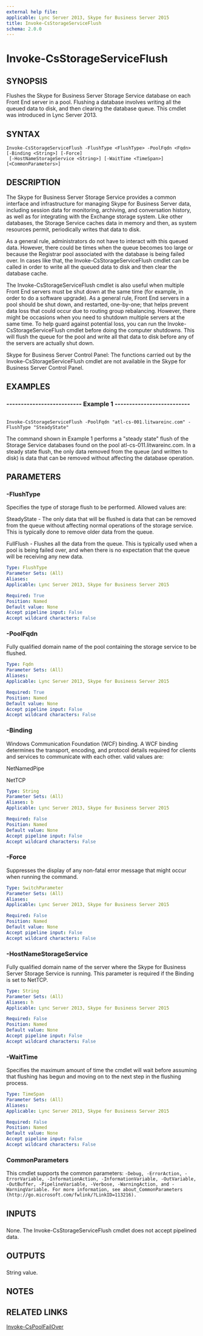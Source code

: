 ```yaml
---
external help file: 
applicable: Lync Server 2013, Skype for Business Server 2015
title: Invoke-CsStorageServiceFlush
schema: 2.0.0
---
```


# Invoke-CsStorageServiceFlush

## SYNOPSIS

Flushes the Skype for Business Server Storage Service database on each Front End server in a pool.
Flushing a database involves writing all the queued data to disk, and then clearing the database queue.
This cmdlet was introduced in Lync Server 2013.



## SYNTAX

```
Invoke-CsStorageServiceFlush -FlushType <FlushType> -PoolFqdn <Fqdn> [-Binding <String>] [-Force]
 [-HostNameStorageService <String>] [-WaitTime <TimeSpan>] [<CommonParameters>]
```

## DESCRIPTION

The Skype for Business Server Storage Service provides a common interface and infrastructure for managing Skype for Business Server data, including session data for monitoring, archiving, and conversation history, as well as for integrating with the Exchange storage system.
Like other databases, the Storage Service caches data in memory and then, as system resources permit, periodically writes that data to disk.

As a general rule, administrators do not have to interact with this queued data.
However, there could be times when the queue becomes too large or because the Registrar pool associated with the database is being failed over.
In cases like that, the Invoke-CsStorageServiceFlush cmdlet can be called in order to write all the queued data to disk and then clear the database cache.

The Invoke-CsStorageServiceFlush cmdlet is also useful when multiple Front End servers must be shut down at the same time (for example, in order to do a software upgrade).
As a general rule, Front End servers in a pool should be shut down, and restarted, one-by-one; that helps prevent data loss that could occur due to routing group rebalancing.
However, there might be occasions when you need to shutdown multiple servers at the same time.
To help guard against potential loss, you can run the Invoke-CsStorageServiceFlush cmdlet before doing the computer shutdowns.
This will flush the queue for the pool and write all that data to disk before any of the servers are actually shut down.

Skype for Business Server Control Panel: The functions carried out by the Invoke-CsStorageServiceFlush cmdlet are not available in the Skype for Business Server Control Panel.



## EXAMPLES

### -------------------------- Example 1 -------------------------- 
```

Invoke-CsStorageServiceFlush -PoolFqdn "atl-cs-001.litwareinc.com" -FlushType "SteadyState"
```

The command shown in Example 1 performs a "steady state" flush of the Storage Service databases found on the pool atl-cs-011.litwareinc.com.
In a steady state flush, the only data removed from the queue (and written to disk) is data that can be removed without affecting the database operation.


## PARAMETERS

### -FlushType

Specifies the type of storage flush to be performed.
Allowed values are:

SteadyState - The only data that will be flushed is data that can be removed from the queue without affecting normal operations of the storage service.
This is typically done to remove older data from the queue.

FullFlush - Flushes all the data from the queue.
This is typically used when a pool is being failed over, and when there is no expectation that the queue will be receiving any new data.



```yaml
Type: FlushType
Parameter Sets: (All)
Aliases: 
Applicable: Lync Server 2013, Skype for Business Server 2015

Required: True
Position: Named
Default value: None
Accept pipeline input: False
Accept wildcard characters: False
```

### -PoolFqdn
Fully qualified domain name of the pool containing the storage service to be flushed.

```yaml
Type: Fqdn
Parameter Sets: (All)
Aliases: 
Applicable: Lync Server 2013, Skype for Business Server 2015

Required: True
Position: Named
Default value: None
Accept pipeline input: False
Accept wildcard characters: False
```

### -Binding

Windows Communication Foundation (WCF) binding.
A WCF binding determines the transport, encoding, and protocol details required for clients and services to communicate with each other.
valid values are:

NetNamedPipe

NetTCP



```yaml
Type: String
Parameter Sets: (All)
Aliases: b
Applicable: Lync Server 2013, Skype for Business Server 2015

Required: False
Position: Named
Default value: None
Accept pipeline input: False
Accept wildcard characters: False
```

### -Force
Suppresses the display of any non-fatal error message that might occur when running the command.

```yaml
Type: SwitchParameter
Parameter Sets: (All)
Aliases: 
Applicable: Lync Server 2013, Skype for Business Server 2015

Required: False
Position: Named
Default value: None
Accept pipeline input: False
Accept wildcard characters: False
```

### -HostNameStorageService

Fully qualified domain name of the server where the Skype for Business Server Storage Service is running.
This parameter is required if the Binding is set to NetTCP.



```yaml
Type: String
Parameter Sets: (All)
Aliases: h
Applicable: Lync Server 2013, Skype for Business Server 2015

Required: False
Position: Named
Default value: None
Accept pipeline input: False
Accept wildcard characters: False
```

### -WaitTime
Specifies the maximum amount of time the cmdlet will wait before assuming that flushing has begun and moving on to the next step in the flushing process.

```yaml
Type: TimeSpan
Parameter Sets: (All)
Aliases: 
Applicable: Lync Server 2013, Skype for Business Server 2015

Required: False
Position: Named
Default value: None
Accept pipeline input: False
Accept wildcard characters: False
```

### CommonParameters
This cmdlet supports the common parameters: `-Debug, -ErrorAction, -ErrorVariable, -InformationAction, -InformationVariable, -OutVariable, -OutBuffer, -PipelineVariable, -Verbose, -WarningAction, and -WarningVariable. For more information, see about_CommonParameters (http://go.microsoft.com/fwlink/?LinkID=113216).`

## INPUTS

###  
None.
The Invoke-CsStorageServiceFlush cmdlet does not accept pipelined data.

## OUTPUTS

###  
String value.

## NOTES

## RELATED LINKS

[Invoke-CsPoolFailOver](Invoke-CsPoolFailOver.md)
